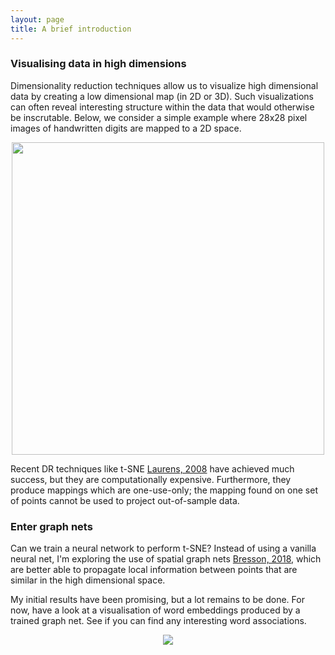 ```yaml
---
layout: page
title: A brief introduction
---
```


### Visualising data in high dimensions
Dimensionality reduction techniques allow us to visualize high dimensional data by creating a low dimensional map (in 2D or 3D). Such visualizations can often reveal interesting structure within the data that would otherwise be inscrutable. Below, we consider a simple example where 28x28 pixel images of handwritten digits are mapped to a 2D space.
<center><img src="{{ site.baseurl }}/public/intro/mnist_tsne.png" width="500"></center>

Recent DR techniques like t-SNE [Laurens, 2008](https://lvdmaaten.github.io/publications/papers/JMLR_2008.pdf) have achieved much success, but they are computationally expensive. Furthermore, they produce mappings which are one-use-only; the mapping found on one set of points cannot be used to project out-of-sample data. 

### Enter graph nets
Can we train a neural network to perform t-SNE? Instead of using a vanilla neural net, I'm exploring the use of spatial graph nets [Bresson, 2018](https://openreview.net/pdf?id=SJexcZc8G), which are better able to propagate local information between points that are similar in the high dimensional space. 

My initial results have been promising, but a lot remains to be done. For now, have a look at a visualisation of word embeddings produced by a trained graph net. See if you can find any interesting word associations.
<center><img src="{{ site.baseurl }}/public/update_5/fasttext_train.png"></center>

